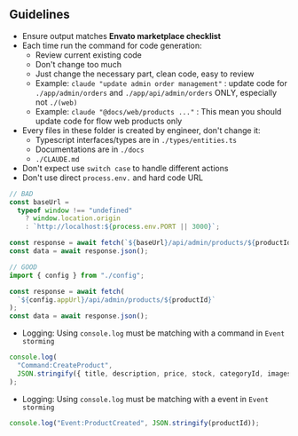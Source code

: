 ## Guidelines

- Ensure output matches **Envato marketplace checklist**
- Each time run the command for code generation:
  - Review current existing code
  - Don't change too much
  - Just change the necessary part, clean code, easy to review
  - Example: `claude "update admin order management"` : update code for `./app/admin/orders` and `./app/api/admin/orders` ONLY, especially not `./(web)`
  - Example: `claude "@docs/web/products ..."` : This mean you should update code for flow web products only
- Every files in these folder is created by engineer, don't change it:
  - Typescript interfaces/types are in `./types/entities.ts`
  - Documentations are in `./docs`
  - `./CLAUDE.md`
- Don't expect use `switch case` to handle different actions
- Don't use direct `process.env.` and hard code URL

```ts
// BAD
const baseUrl =
  typeof window !== "undefined"
    ? window.location.origin
    : `http://localhost:${process.env.PORT || 3000}`;

const response = await fetch(`${baseUrl}/api/admin/products/${productId}`);
const data = await response.json();

// GOOD
import { config } from "./config";

const response = await fetch(
  `${config.appUrl}/api/admin/products/${productId}`
);
const data = await response.json();
```

- Logging: Using `console.log` must be matching with a command in `Event storming`

```ts
console.log(
  "Command:CreateProduct",
  JSON.stringify({ title, description, price, stock, categoryId, images })
);
```

- Logging: Using `console.log` must be matching with a event in `Event storming`

```ts
console.log("Event:ProductCreated", JSON.stringify(productId));
```
